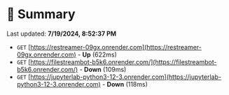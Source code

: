 # 📖 Summary
Last updated: **7/19/2024, 8:52:37 PM**

- `GET` [https://restreamer-09gx.onrender.com](https://restreamer-09gx.onrender.com) - **Up** (622ms)
- `GET` [https://filestreambot-b5k6.onrender.com/](https://filestreambot-b5k6.onrender.com/) - **Down** (109ms)
- `GET` [https://jupyterlab-python3-12-3.onrender.com](https://jupyterlab-python3-12-3.onrender.com) - **Down** (118ms)

